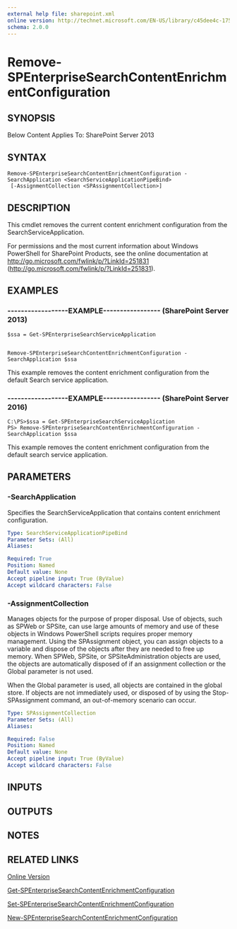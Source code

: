 ```yaml
---
external help file: sharepoint.xml
online version: http://technet.microsoft.com/EN-US/library/c45dee4c-1754-4b2b-b5e5-a92b15839f7f(Office.15).aspx
schema: 2.0.0
---
```


# Remove-SPEnterpriseSearchContentEnrichmentConfiguration

## SYNOPSIS
Below Content Applies To: SharePoint Server 2013

## SYNTAX

```
Remove-SPEnterpriseSearchContentEnrichmentConfiguration -SearchApplication <SearchServiceApplicationPipeBind>
 [-AssignmentCollection <SPAssignmentCollection>]
```

## DESCRIPTION
This cmdlet removes the current content enrichment configuration from the SearchServiceApplication.

For permissions and the most current information about Windows PowerShell for SharePoint Products, see the online documentation at http://go.microsoft.com/fwlink/p/?LinkId=251831 (http://go.microsoft.com/fwlink/p/?LinkId=251831).

## EXAMPLES

### ------------------EXAMPLE----------------- (SharePoint Server 2013)
```
$ssa = Get-SPEnterpriseSearchServiceApplication


Remove-SPEnterpriseSearchContentEnrichmentConfiguration -SearchApplication $ssa
```

This example removes the content enrichment configuration from the default Search service application.

### ------------------EXAMPLE----------------- (SharePoint Server 2016)
```
C:\PS>$ssa = Get-SPEnterpriseSearchServiceApplication
PS> Remove-SPEnterpriseSearchContentEnrichmentConfiguration -SearchApplication $ssa
```

This example removes the content enrichment configuration from the default search service application.

## PARAMETERS

### -SearchApplication
Specifies the SearchServiceApplication that contains content enrichment configuration.

```yaml
Type: SearchServiceApplicationPipeBind
Parameter Sets: (All)
Aliases: 

Required: True
Position: Named
Default value: None
Accept pipeline input: True (ByValue)
Accept wildcard characters: False
```

### -AssignmentCollection
Manages objects for the purpose of proper disposal.
Use of objects, such as SPWeb or SPSite, can use large amounts of memory and use of these objects in Windows PowerShell scripts requires proper memory management.
Using the SPAssignment object, you can assign objects to a variable and dispose of the objects after they are needed to free up memory.
When SPWeb, SPSite, or SPSiteAdministration objects are used, the objects are automatically disposed of if an assignment collection or the Global parameter is not used.

When the Global parameter is used, all objects are contained in the global store.
If objects are not immediately used, or disposed of by using the Stop-SPAssignment command, an out-of-memory scenario can occur.

```yaml
Type: SPAssignmentCollection
Parameter Sets: (All)
Aliases: 

Required: False
Position: Named
Default value: None
Accept pipeline input: True (ByValue)
Accept wildcard characters: False
```

## INPUTS

## OUTPUTS

## NOTES

## RELATED LINKS

[Online Version](http://technet.microsoft.com/EN-US/library/c45dee4c-1754-4b2b-b5e5-a92b15839f7f(Office.15).aspx)

[Get-SPEnterpriseSearchContentEnrichmentConfiguration]()

[Set-SPEnterpriseSearchContentEnrichmentConfiguration]()

[New-SPEnterpriseSearchContentEnrichmentConfiguration]()

